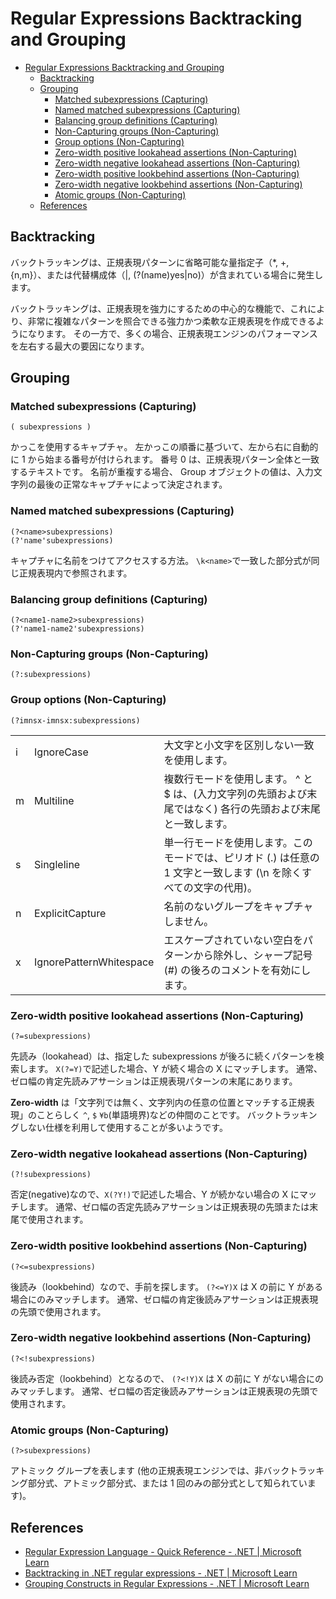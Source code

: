 # Regular Expressions Backtracking and Grouping

- [Regular Expressions Backtracking and Grouping](#regular-expressions-backtracking-and-grouping)
  - [Backtracking](#backtracking)
  - [Grouping](#grouping)
    - [Matched subexpressions (Capturing)](#matched-subexpressions-capturing)
    - [Named matched subexpressions (Capturing)](#named-matched-subexpressions-capturing)
    - [Balancing group definitions (Capturing)](#balancing-group-definitions-capturing)
    - [Non-Capturing groups (Non-Capturing)](#non-capturing-groups-non-capturing)
    - [Group options (Non-Capturing)](#group-options-non-capturing)
    - [Zero-width positive lookahead assertions (Non-Capturing)](#zero-width-positive-lookahead-assertions-non-capturing)
    - [Zero-width negative lookahead assertions (Non-Capturing)](#zero-width-negative-lookahead-assertions-non-capturing)
    - [Zero-width positive lookbehind assertions (Non-Capturing)](#zero-width-positive-lookbehind-assertions-non-capturing)
    - [Zero-width negative lookbehind assertions (Non-Capturing)](#zero-width-negative-lookbehind-assertions-non-capturing)
    - [Atomic groups (Non-Capturing)](#atomic-groups-non-capturing)
  - [References](#references)

## Backtracking

バックトラッキングは、正規表現パターンに省略可能な量指定子（*, +, {n,m}）、または代替構成体（|, (?(name)yes|no)）が含まれている場合に発生します。

バックトラッキングは、正規表現を強力にするための中心的な機能で、これにより、非常に複雑なパターンを照合できる強力かつ柔軟な正規表現を作成できるようになります。 その一方で、多くの場合、正規表現エンジンのパフォーマンスを左右する最大の要因になります。

## Grouping

### Matched subexpressions (Capturing)

```regexp
( subexpressions )
```

 かっこを使用するキャプチャ。
 左かっこの順番に基づいて、左から右に自動的に 1 から始まる番号が付けられます。
 番号 0 は、正規表現パターン全体と一致するテキストです。
 名前が重複する場合、 Group オブジェクトの値は、入力文字列の最後の正常なキャプチャによって決定されます。

### Named matched subexpressions (Capturing)

```regexp
(?<name>subexpressions)
(?'name'subexpressions)
```

キャプチャに名前をつけてアクセスする方法。
```\k<name>```で一致した部分式が同じ正規表現内で参照されます。

### Balancing group definitions (Capturing)

```regexp
(?<name1-name2>subexpressions)
(?'name1-name2'subexpressions)
```

### Non-Capturing groups (Non-Capturing)

```regexp
(?:subexpressions)
```

### Group options (Non-Capturing)

```regexp
(?imnsx-imnsx:subexpressions)
```
<!-- spell-checker: words imnsx -->

||||
|--|--|--|
| i | IgnoreCase | 大文字と小文字を区別しない一致を使用します。|
| m | Multiline  | 複数行モードを使用します。 ^ と $ は、(入力文字列の先頭および末尾ではなく) 各行の先頭および末尾と一致します。|
| s | Singleline | 単一行モードを使用します。このモードでは、ピリオド (.) は任意の 1 文字と一致します (\n を除くすべての文字の代用)。|
| n | ExplicitCapture | 名前のないグループをキャプチャしません。|
| x | IgnorePatternWhitespace | エスケープされていない空白をパターンから除外し、シャープ記号 (#) の後ろのコメントを有効にします。|

### Zero-width positive lookahead assertions (Non-Capturing)

```regexp
(?=subexpressions)
```

先読み（lookahead）は、指定した subexpressions が後ろに続くパターンを検索します。
```X(?=Y)```で記述した場合、Y が続く場合の X にマッチします。
通常、ゼロ幅の肯定先読みアサーションは正規表現パターンの末尾にあります。

**Zero-width** は「文字列では無く、文字列内の任意の位置とマッチする正規表現」のことらしく
```^```, ```$``` ```¥b```(単語境界)などの仲間のことです。
バックトラッキングしない仕様を利用して使用することが多いようです。

### Zero-width negative lookahead assertions (Non-Capturing)

```regexp
(?!subexpressions)
```

否定(negative)なので、```X(?Y!)```で記述した場合、Y が続かない場合の X にマッチします。
通常、ゼロ幅の否定先読みアサーションは正規表現の先頭または末尾で使用されます。

### Zero-width positive lookbehind assertions (Non-Capturing)

```regexp
(?<=subexpressions)
```

後読み（lookbehind）なので、手前を探します。
```(?<=Y)X``` は X の前に Y がある場合にのみマッチします。
通常、ゼロ幅の肯定後読みアサーションは正規表現の先頭で使用されます。

### Zero-width negative lookbehind assertions (Non-Capturing)

```regexp
(?<!subexpressions)
```

後読み否定（lookbehind）となるので、
```(?<!Y)X``` は X の前に Y がない場合にのみマッチします。
通常、ゼロ幅の否定後読みアサーションは正規表現の先頭で使用されます。

### Atomic groups (Non-Capturing)

```regexp
(?>subexpressions)
```

アトミック グループを表します (他の正規表現エンジンでは、非バックトラッキング部分式、アトミック部分式、または 1 回のみの部分式として知られています)。

## References

- [Regular Expression Language - Quick Reference - .NET | Microsoft Learn](https://docs.microsoft.com/ja-jp/dotnet/standard/base-types/regular-expression-language-quick-reference)
- [Backtracking in .NET regular expressions - .NET | Microsoft Learn](https://docs.microsoft.com/ja-jp/dotnet/standard/base-types/backtracking-in-regular-expressions)
- [Grouping Constructs in Regular Expressions - .NET | Microsoft Learn](https://docs.microsoft.com/ja-jp/dotnet/standard/base-types/grouping-constructs-in-regular-expressions)
